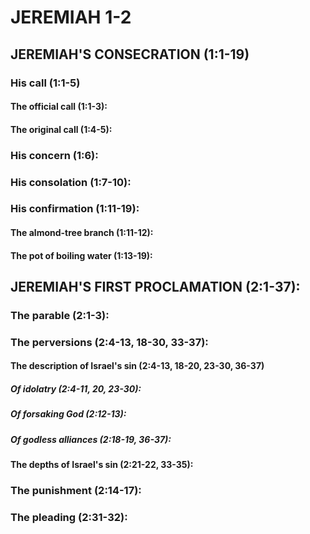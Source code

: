 ---
---
# JEREMIAH 1-2 
## JEREMIAH\'S CONSECRATION (1:1-19) 
###  His call (1:1-5) 
####  The official call (1:1-3): 
####  The original call (1:4-5): 
###  His concern (1:6): 
###  His consolation (1:7-10): 
###  His confirmation (1:11-19): 
####  The almond-tree branch (1:11-12): 
####  The pot of boiling water (1:13-19): 
## JEREMIAH\'S FIRST PROCLAMATION (2:1-37): 
###  The parable (2:1-3): 
###  The perversions (2:4-13, 18-30, 33-37): 
####  The description of Israel\'s sin (2:4-13, 18-20, 23-30, 36-37) 
#####  Of idolatry (2:4-11, 20, 23-30): 
#####  Of forsaking God (2:12-13): 
#####  Of godless alliances (2:18-19, 36-37): 
####  The depths of Israel\'s sin (2:21-22, 33-35): 
###  The punishment (2:14-17): 
###  The pleading (2:31-32): 
